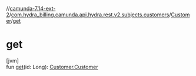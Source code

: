 //[camunda-7.14-ext-2](../../../index.md)/[com.hydra_billing.camunda.api.hydra.rest.v2.subjects.customers](../index.md)/[Customer](index.md)/[get](get.md)

# get

[jvm]\
fun [get](get.md)(id: Long): [Customer.Customer](-customer/index.md)
